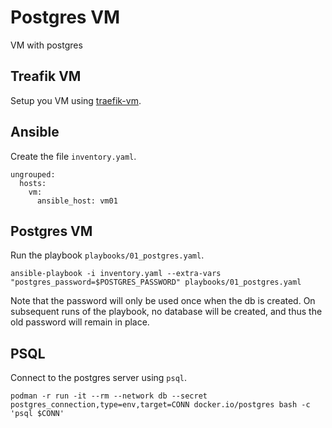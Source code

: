 # Postgres VM

VM with postgres

## Treafik VM

Setup you VM using [traefik-vm](https://github.com/andrtell/traefik-vm).

## Ansible

Create the file `inventory.yaml`.

```
ungrouped:
  hosts:
    vm:
      ansible_host: vm01
```

## Postgres VM

Run the playbook `playbooks/01_postgres.yaml`.

```
ansible-playbook -i inventory.yaml --extra-vars "postgres_password=$POSTGRES_PASSWORD" playbooks/01_postgres.yaml
```

Note that the password will only be used once when the db is created. On subsequent runs of the playbook,
no database will be created, and thus the old password will remain in place.

## PSQL

Connect to the postgres server using `psql`.

```
podman -r run -it --rm --network db --secret postgres_connection,type=env,target=CONN docker.io/postgres bash -c 'psql $CONN'
```
